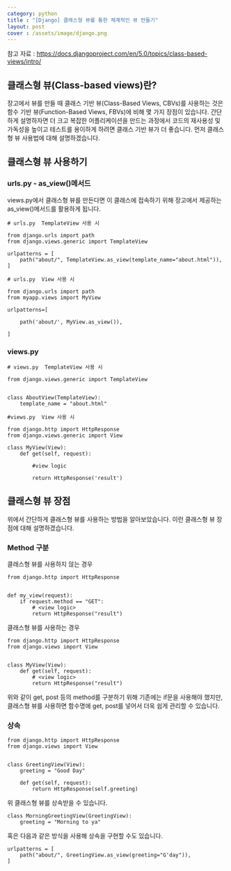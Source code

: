 ```yaml
---
category: python
title : "[Django] 클래스형 뷰를 통한 체계적인 뷰 만들기"
layout: post
cover : /assets/image/django.png
---
```


참고 자료 : https://docs.djangoproject.com/en/5.0/topics/class-based-views/intro/


## 클래스형 뷰(Class-based views)란?
장고에서 뷰를 만들 때 클래스 기반 뷰(Class-Based Views, CBVs)를 사용하는 것은 함수 기반 뷰(Function-Based Views, FBVs)에 비해 몇 가지 장점이 있습니다. 간단하게 설명하자면 더 크고 복잡한 어플리케이션을 만드는 과정에서 코드의 재사용성 및 가독성을 높이고 테스트를 용이하게 하려면 클래스 기반 뷰가 더 좋습니다. 먼저 클래스형 뷰 사용법에 대해 설명하겠습니다.

## 클래스형 뷰 사용하기
### urls.py - as_view()메서드
views.py에서 클래스형 뷰를 만든다면 이 클래스에 접속하기 위해 장고에서 제공하는 as_view()메서드를 활용하게 됩니다.
```
# urls.py  TemplateView 사용 시

from django.urls import path
from django.views.generic import TemplateView

urlpatterns = [
    path("about/", TemplateView.as_view(template_name="about.html")),
]
```
```
# urls.py  View 사용 시

from django.urls import path
from myapp.views import MyView

urlpatterns=[

    path('about/', MyView.as_view()),

]
```

### views.py
```
# views.py  TemplateView 사용 시

from django.views.generic import TemplateView


class AboutView(TemplateView):
    template_name = "about.html"
```

```
#views.py  View 사용 시

from django.http import HttpResponse
from django.views.generic import View

class MyView(View):
    def get(self, request):
    
        #view logic
        
        return HttpResponse('result')
```


## 클래스형 뷰 장점
위에서 간단하게 클래스형 뷰를 사용하는 방법을 알아보았습니다. 이런 클래스형 뷰 장점에 대해 설명하겠습니다.

### Method 구분
클래스형 뷰를 사용하지 않는 경우
```
from django.http import HttpResponse


def my_view(request):
    if request.method == "GET":
        # <view logic>
        return HttpResponse("result")
```
클래스형 뷰를 사용하는 경우
```
from django.http import HttpResponse
from django.views import View


class MyView(View):
    def get(self, request):
        # <view logic>
        return HttpResponse("result")
```

위와 같이 get, post 등의 method를 구분하기 위해 기존에는 if문을 사용해야 했지만, 클래스형 뷰를 사용하면 함수명에 get, post를 넣어서 더욱 쉽게 관리할 수 있습니다.

### 상속
```
from django.http import HttpResponse
from django.views import View


class GreetingView(View):
    greeting = "Good Day"

    def get(self, request):
        return HttpResponse(self.greeting)
```
위 클래스형 뷰를 상속받을 수 있습니다.
```
class MorningGreetingView(GreetingView):
    greeting = "Morning to ya"
```
혹은 다음과 같은 방식을 사용해 상속을 구현할 수도 있습니다.
```
urlpatterns = [
    path("about/", GreetingView.as_view(greeting="G'day")),
]
```
